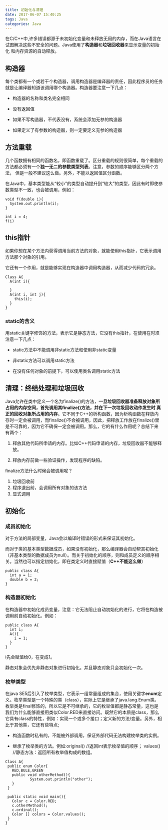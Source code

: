```yaml
---
title: 初始化与清理
date: 2017-06-07 15:40:25
tags: Java
categories: Java
---
```


在C/C++中,许多错误都源于未初始化变量和未释放无用的内存，而在Java语言在试图解决这些不安全的问题。Java使用了**构造器**和**垃圾回收器**来显示变量的初始化
和内存资源的自动释放。

## 构造器

每个类都有一个或若干个构造器，调用构造器是编译器的责任，因此程序员的任务就是让编译器知道该调用哪个构造器。构造器要注意一下几点：

+ 构造器的名称和类名完全相同

+ 没有返回值

+ 如果不写构造器，不代表没有，系统会添加无参的构造器

+ 如果定义了有参数的构造器，则一定要定义无参的构造器

## 方法重载

几个函数拥有相同的函数名，即函数重载了。区分重载的规则很简单，每个重载的方法都必须有一个**独一无二的参数类型列表**。注意，参数的顺序能够区分两个方法，
但是一般不建议这么做。另外，不能以返回值区分函数。

在Java中，基本类型能从“较小”的类型自动提升到“较大”的类型，因此有时即使参数类型不一致，也会被调用，例如：

```
void f(double i){
  System.out.println(i);
}

int i = 4;
f(i)
```

## this指针

如果你想在某个方法内获得调用当前方法的对象，就能使用this指针，它表示调用方法那个对象的引用。

它还有一个作用，就是能够实现在构造器中调用构造器，从而减少代码的冗余。

```
Class A{
  A(int i){
    
  }
  A(int i, int j){
    this(i);
  }
}
```

### static的含义

用static关键字修饰的方法，表示它是静态方法，它没有this指针，在使用在时须注意一下几点：

+ static方法中不能调用非static方法和使用非static变量

+ 非static方法可以调用static方法

+ 在没有任何对象的前提下，可以使用类名调用static方法

## 清理：终结处理和垃圾回收

Java允许在类中定义一个名为finalize()的方法，**一旦垃圾回收器准备释放对象所占用的内存空间，首先调用其finalize()方法，并在下一次垃圾回收动作发生时
真正的回收对象所占用的内存**。它不同于C++的析构函数，因为析构函数在释放内存时一定会被调用，而finalize()不会被调用，因此，把释放工作放在finalize()里是不可靠的，因为它不确保一定会被调用。那么，它的有什么作用呢？总结下来
有两个：

1. 释放其他代码所申请的内存。比如C++代码申请的内存，垃圾回收器不能够释放。

2. 释放内存前做一些验证操作，发现程序的缺陷。

finalize方法什么时候会被调用呢？

1. 垃圾回收前
2. 程序退出前，会调用所有对象的该方法
3. 显式调用

## 初始化

### 成员初始化

对于方法的局部变量，Java会以编译时错误的形式来保证其初始化。

而对于类的基本类型数据成员，如果没有初始化，那么编译器会自动帮其初始化（非基本类型的数据成员为null）。而关于初始化的顺序，则和成员定义的顺序相关。当然也可以指定初始化，即在类定义时直接赋值（**C++不能这么做**）

```
public class A{
  int a = 1;
  double b = 2;
}
```

### 构造器初始化

在构造器中初始化成员变量，注意：它无法阻止自动初始化的进行，它将在构造被调用前自动初始化。例如：

```
public class A{
  int i;
  A(){
    i = 1;
  }
}
```
i先会赋值给0，在变成1。

静态对象会优先非静态对象进行初始化。并且静态对象只会初始化一次。

### 枚举类型

在java SE5后引入了枚举类型，它表示一组常量组成的集合，使用关键字**enum**定义。枚举类型是一个特殊的类（class），实际上它是继承了java.lang.Enum类。枚举类是final修饰的，所以它是不可继承的，它的枚举值都是静态常量，这也是我们为什么能够直接用类似Color.RED来直接访问。既然它的本质是class，那么它具有class的特性，例如：实现一个或多个接口；定义新的方法/变量。另外，相比于其他类，它还有些特点;

 + 构造函数时私有的，不能被外部调用，保证外部代码无法构建枚举类的实例。
 
 + 继承了枚举类的方法。例如:original() //返回int表示枚举值的顺序； values() //静态方法：返回所有枚举值构成的数组。
 
 ```
 Class A{
  public enum Color{
    RED,BULE,GREEN
    public void otherMethod(){
            System.out.println("other");
    }
  }
  
  public static void main(){
    Color c = Color.RED;
    c.otherMethod();
    c.ordinal();
    Color [] colors = Color.values();
  }
 }
 ```
